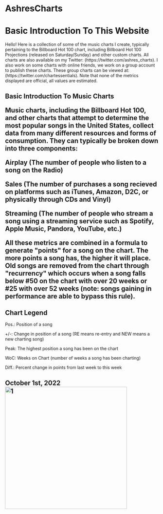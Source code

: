 # AshresCharts
<body>
<html>
<h1> Basic Introduction To This Website </h1>
<p> Hello! Here is a collection of some of the music charts I create, typically pertaining to the Billboard Hot 100 chart, including Billboard Hot 100 Projections (released on Saturday/Sunday) and other custom charts. All charts are also available on my Twitter: (https://twitter.com/ashres_charts). I also work on some charts with online friends, we work on a group account to publish these charts. These group charts can be viewed at: (https://twitter.com/chartessentials). Note that none of the metrics displayed are official, all values are estimated.
<h2> Basic Introduction To Music Charts </p>
<p> Music charts, including the Billboard Hot 100, and other charts that attempt to determine the most popular songs in the United States, collect data from many different resources and forms of consumption. They can typically be broken down into three components: </p>
<p> Airplay (The number of people who listen to a song on the Radio) </p>
<p> Sales (The number of purchases a song recieved on platforms such as iTunes, Amazon, D2C, or physically through CDs and Vinyl) </p>
<p> Streaming (The number of people who stream a song using a streaming service such as Spotify, Apple Music, Pandora, YouTube, etc.) </p>
<p> All these metrics are combined in a formula to generate "points" for a song on the chart. The more points a song has, the higher it will place. Old songs are removed from the chart through "recurrency" which occurs when a song falls below #50 on the chart with over 20 weeks or #25 with over 52 weeks (note: songs gaining in performance are able to bypass this rule). </p>
<h2> Chart Legend </h2>
<p> 
Pos.: Position of a song </p>
<p> +/-: Change in position of a song (RE means re-entry and NEW means a new charting song) </p>
<p> Peak: The highest position a song has been on the chart </p>
<p> WoC: Weeks on Chart (number of weeks a song has been charting) </p>
<p> Diff.: Percent change in points from last week to this week </p>
<h2> October 1st, 2022
<img src="https://user-images.githubusercontent.com/114502835/193614376-e0481448-758a-4072-9d2b-8f509b8b93f2.JPG" alt="1" width="400">
